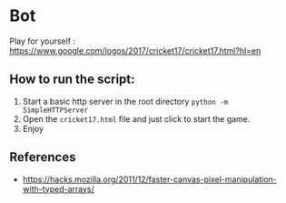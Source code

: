 # Bot

Play for yourself : https://www.google.com/logos/2017/cricket17/cricket17.html?hl=en

## How to run the script: 
1. Start a basic http server in the root directory `python -m SimpleHTTPServer`
2. Open the `cricket17.html` file and just click to start the game. 
3. Enjoy

## References
* https://hacks.mozilla.org/2011/12/faster-canvas-pixel-manipulation-with-typed-arrays/
